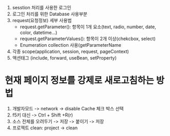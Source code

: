 1. sesstion 처리를 사용한 로그인
2. 로그인 처리를 위한 Database 사용부분
3. request(요청정보) 세부 사용법
	- request.getParameter(): 항목이 1개 요소(text, radio, number, date, color, datetime...)
	- request.getParameterValues(): 항목이 2개 이상(chekcbox, select)
	- Enumeration collection 사용(getParameterName
4. 각종 scope(application, session, request, pageContext)
5. 액션태그 (include, forward, useBean, setProperty)


# 현재 페이지 정보를 강제로 새로고침하는 방법

1. 개발자모드 -> network -> disable Cache 체크 박스 선택
2. f5키 대신 -> Ctrl + Shift +R(r)
3. 소스 전체를 오려두기 -> 저장 -> 붙이기 -> 저장
4. 프로젝트 clean: project -> clean